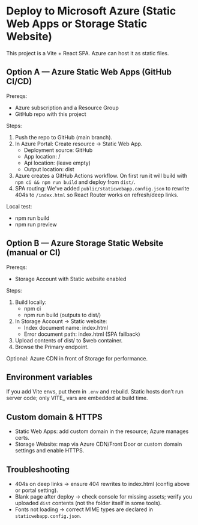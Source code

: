 # Deploy to Microsoft Azure (Static Web Apps or Storage Static Website)

This project is a Vite + React SPA. Azure can host it as static files.

## Option A — Azure Static Web Apps (GitHub CI/CD)

Prereqs:
- Azure subscription and a Resource Group
- GitHub repo with this project

Steps:
1) Push the repo to GitHub (main branch).
2) In Azure Portal: Create resource → Static Web App.
   - Deployment source: GitHub
   - App location: /
   - Api location: (leave empty)
   - Output location: dist
3) Azure creates a GitHub Actions workflow. On first run it will build with `npm ci && npm run build` and deploy from `dist/`.
4) SPA routing: We've added `public/staticwebapp.config.json` to rewrite 404s to `/index.html` so React Router works on refresh/deep links.

Local test:
- npm run build
- npm run preview

## Option B — Azure Storage Static Website (manual or CI)

Prereqs:
- Storage Account with Static website enabled

Steps:
1) Build locally:
   - npm ci
   - npm run build (outputs to dist/)
2) In Storage Account → Static website:
   - Index document name: index.html
   - Error document path: index.html (SPA fallback)
3) Upload contents of dist/ to $web container.
4) Browse the Primary endpoint.

Optional: Azure CDN in front of Storage for performance.

## Environment variables
If you add Vite envs, put them in `.env` and rebuild. Static hosts don’t run server code; only VITE_ vars are embedded at build time.

## Custom domain & HTTPS
- Static Web Apps: add custom domain in the resource; Azure manages certs.
- Storage Website: map via Azure CDN/Front Door or custom domain settings and enable HTTPS.

## Troubleshooting
- 404s on deep links → ensure 404 rewrites to index.html (config above or portal setting).
- Blank page after deploy → check console for missing assets; verify you uploaded `dist` contents (not the folder itself in some tools).
- Fonts not loading → correct MIME types are declared in `staticwebapp.config.json`.
